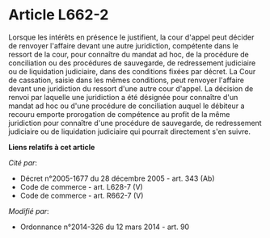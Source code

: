 # Article L662-2

Lorsque les intérêts en présence le justifient, la cour d'appel peut décider de renvoyer l'affaire devant une autre
juridiction, compétente dans le ressort de la cour, pour connaître du mandat ad hoc, de la procédure de conciliation ou des
procédures de sauvegarde, de redressement judiciaire ou de liquidation judiciaire, dans des conditions fixées par décret. La
Cour de cassation, saisie dans les mêmes conditions, peut renvoyer l'affaire devant une juridiction du ressort d'une autre
cour d'appel. La décision de renvoi par laquelle une juridiction a été désignée pour connaître d'un mandat ad hoc ou d'une
procédure de conciliation auquel le débiteur a recouru emporte prorogation de compétence au profit de la même juridiction
pour connaître d'une procédure de sauvegarde, de redressement judiciaire ou de liquidation judiciaire qui pourrait
directement s'en suivre.

**Liens relatifs à cet article**

_Cité par_:

  - Décret n°2005-1677 du 28 décembre 2005 - art. 343 (Ab)
  - Code de commerce - art. L628-7 (V)
  - Code de commerce - art. R662-7 (V)

_Modifié par_:

  - Ordonnance n°2014-326 du 12 mars 2014 - art. 90

